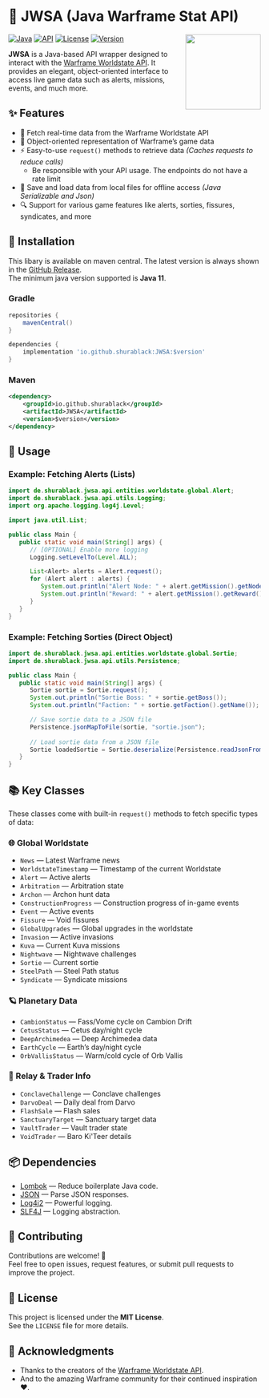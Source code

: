 [Java]: https://img.shields.io/badge/Java%2011-rgb(235%2C%20149%2C%2042)?style=for-the-badge
[API]: https://img.shields.io/badge/API-Wrapper-blue?style=for-the-badge
[License]: https://img.shields.io/badge/License-MIT-white?style=for-the-badge
[Version]: https://img.shields.io/maven-central/v/io.github.shurablack/JWSA?strategy=highestVersion&style=for-the-badge&color=green


# 🚀 JWSA (Java Warframe Stat API)

<img align="right" src="https://github.com/user-attachments/assets/e93c8e76-d636-470f-9b81-0e752c7b67e3" height="150" width="150">

[![Java][]][Java]
[![API][]][API]
[![License][]][License]
[![Version][]][Version]

**JWSA** is a Java-based API wrapper designed to interact with the [Warframe Worldstate API](https://docs.warframestat.us/). It provides an elegant, object-oriented interface to access live game data such as alerts, missions, events, and much more.

## ✨ Features

- 🔄 Fetch real-time data from the Warframe Worldstate API
- 🧱 Object-oriented representation of Warframe’s game data
- ⚡ Easy-to-use `request()` methods to retrieve data *(Caches requests to reduce calls)*
  - Be responsible with your API usage. The endpoints do not have a rate limit
- 💾 Save and load data from local files for offline access *(Java Serializable and Json)*
- 🔍 Support for various game features like alerts, sorties, fissures, syndicates, and more

## 🔧 Installation

This libary is available on maven central. The latest version is always shown in the [GitHub Release](https://github.com/ShuraBlack/JWSA/releases).<br>
The minimum java version supported is **Java 11**.
### Gradle
```gradle
repositories {
    mavenCentral()
}

dependencies {
    implementation 'io.github.shurablack:JWSA:$version'
}
```

### Maven
```xml
<dependency>
    <groupId>io.github.shurablack</groupId>
    <artifactId>JWSA</artifactId>
    <version>$version</version>
</dependency>
```

## 🧪 Usage

### Example: Fetching Alerts (Lists)

```java
import de.shurablack.jwsa.api.entities.worldstate.global.Alert;
import de.shurablack.jwsa.api.utils.Logging;
import org.apache.logging.log4j.Level;

import java.util.List;

public class Main {
   public static void main(String[] args) {
      // [OPTIONAL] Enable more logging
      Logging.setLevelTo(Level.ALL);

      List<Alert> alerts = Alert.request();
      for (Alert alert : alerts) {
         System.out.println("Alert Node: " + alert.getMission().getNode());
         System.out.println("Reward: " + alert.getMission().getReward().getAsString());
      }
   }
}
```

### Example: Fetching Sorties (Direct Object)

```java
import de.shurablack.jwsa.api.entities.worldstate.global.Sortie;
import de.shurablack.jwsa.api.utils.Persistence;

public class Main {
   public static void main(String[] args) {
      Sortie sortie = Sortie.request();
      System.out.println("Sortie Boss: " + sortie.getBoss());
      System.out.println("Faction: " + sortie.getFaction().getName());

      // Save sortie data to a JSON file
      Persistence.jsonMapToFile(sortie, "sortie.json");
      
      // Load sortie data from a JSON file
      Sortie loadedSortie = Sortie.deserialize(Persistence.readJsonFromFile("sortie.json"));
   }
}
```

## 📚 Key Classes

These classes come with built-in `request()` methods to fetch specific types of data:

### 🌐 Global Worldstate
- `News` — Latest Warframe news
- `WorldstateTimestamp` — Timestamp of the current Worldstate
- `Alert` — Active alerts
- `Arbitration` — Arbitration state
- `Archon` — Archon hunt data
- `ConstructionProgress` — Construction progress of in-game events
- `Event` — Active events
- `Fissure` — Void fissures
- `GlobalUpgrades` — Global upgrades in the worldstate
- `Invasion` — Active invasions
- `Kuva` — Current Kuva missions
- `Nightwave` — Nightwave challenges
- `Sortie` — Current sortie
- `SteelPath` — Steel Path status
- `Syndicate` — Syndicate missions

### 🪐 Planetary Data
- `CambionStatus` — Fass/Vome cycle on Cambion Drift
- `CetusStatus` — Cetus day/night cycle
- `DeepArchimedea` — Deep Archimedea data
- `EarthCycle` — Earth’s day/night cycle
- `OrbVallisStatus` — Warm/cold cycle of Orb Vallis

### 🚉 Relay & Trader Info
- `ConclaveChallenge` — Conclave challenges
- `DarvoDeal` — Daily deal from Darvo
- `FlashSale` — Flash sales
- `SanctuaryTarget` — Sanctuary target data
- `VaultTrader` — Vault trader state
- `VoidTrader` — Baro Ki'Teer details

## 📦 Dependencies

- [Lombok](https://projectlombok.org/) — Reduce boilerplate Java code.
- [JSON](https://github.com/stleary/JSON-java) — Parse JSON responses.
- [Log4j2](https://logging.apache.org/log4j/2.x/) — Powerful logging.
- [SLF4J](http://www.slf4j.org/) — Logging abstraction.

## 🤝 Contributing

Contributions are welcome! 🙌  
Feel free to open issues, request features, or submit pull requests to improve the project.

## 📜 License

This project is licensed under the **MIT License**.  
See the `LICENSE` file for more details.

## 🙏 Acknowledgments

- Thanks to the creators of the [Warframe Worldstate API](https://docs.warframestat.us/).
- And to the amazing Warframe community for their continued inspiration ❤️.
